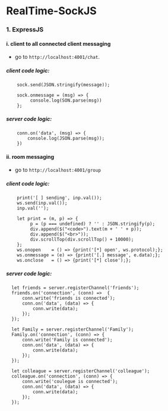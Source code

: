 # RealTime-SockJS

### 1. ExpressJS

  #### i. client to all connected client messaging
   - go to `http://localhost:4001/chat`.

   ##### client code logic:

        sock.send(JSON.stringify(message));

        sock.onmessage = (msg) => {
             console.log(SON.parse(msg))
        };

  ##### server code logic:

        conn.on('data', (msg) => {
            console.log(JSON.parse(msg));
        })

  #### ii. room messaging
   - go to `http://localhost:4001/group`

   ##### client code logic:

        print('[ ] sending', inp.val());
        ws.send(inp.val());
        inp.val('');

        let print = (m, p) => {
             p = (p === undefined) ? '' : JSON.stringify(p);
             div.append($("<code>").text(m + ' ' + p));
             div.append($("<br>"));
             div.scrollTop(div.scrollTop() + 10000);
        };
        ws.onopen    = () => {print('[*] open', ws.protocol);};
        ws.onmessage = (e) => {print('[.] message', e.data);};
        ws.onclose   = () => {print('[*] close');};

   ##### server code logic:

      let friends = server.registerChannel('friends');
      friends.on('connection', (conn) =>  {
          conn.write('friends is connected');
          conn.on('data', (data) => {
              conn.write(data);
          });
      });

      let Family = server.registerChannel('Family');
      Family.on('connection', (conn) => {
          conn.write('Family is connected');
          conn.on('data', (data) => {
              conn.write(data);
          });
      });

      let colleague = server.registerChannel('colleague');
      colleague.on('connection', (conn) => {
          conn.write('coulegue is connected');
          conn.on('data', (data) => {
              conn.write(data);
          });
      });